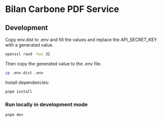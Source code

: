 # Bilan Carbone PDF Service

## Development

Copy env.dist to .env and fill the values and replace the API_SECRET_KEY with a generated value.

```bash
openssl rand -hex 32
```

Then copy the generated value to the .env file.

```bash
cp .env.dist .env
```

Install dependencies:

```bash
pnpm install
```

### Run locally in development mode

```bash
pnpm dev
```
